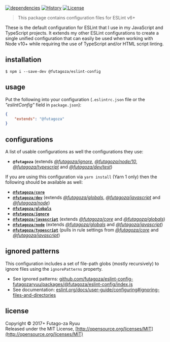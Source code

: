 [![dependencies](https://img.shields.io/david/futagoza/eslint-config-futagozaryuu.svg?path=packages/@futagoza/eslint-config)](https://david-dm.org/futagoza/eslint-config-futagozaryuu?path=packages/@futagoza/eslint-config)
[![History](https://img.shields.io/badge/history-CHANGELOG.md-orange.svg)](https://github.com/futagoza/eslint-config-futagozaryuu/blob/master/CHANGELOG.md)
[![License](https://img.shields.io/badge/license-mit-blue.svg)](https://opensource.org/licenses/MIT)

> This package contains configuration files for ESLint v6+<br>

These is the default configuration for ESLint that I use in my JavaScript and TypeScript projects. It extends my other ESLint configurations to create a single unified configuration that can easily be used when working with Node v10+ while requiring the use of TypeScript and/or HTML script linting.

## installation

```console
$ npm i --save-dev @futagoza/eslint-config
```

## usage

Put the following into your configuration (`.eslintrc.json` file or the _"eslintConfig"_ field in `package.json`):

```json
{
    "extends": "@futagoza"
}
```

## configurations

A list of usable configurations as well the configurations they use:

- __`@futagoza`__ (extends _[@futagoza/ignore][ECI]_, _[@futagoza/node/10][ECN]_, _[@futagoza/typescript][ECT]_ and _[@futagoza/dev/test][ECD]_)

If you are using this configuration via `yarn install` (Yarn 1 only) then the following should be available as well:

- __[`@futagoza/core`][ECC]__
- __[`@futagoza/dev`][ECD]__ (extends _[@futagoza/globals][ECG]_, _[@futagoza/javascript][ECJ]_ and _[@futagoza/node][ECN]_)
- __[`@futagoza/globals`][ECG]__
- __[`@futagoza/ignore`][ECI]__
- __[`@futagoza/javascript`][ECJ]__ (extends _[@futagoza/core][ECC]_ and _[@futagoza/globals][ECG]_)
- __[`@futagoza/node`][ECN]__  (extends _[@futagoza/globals][ECG]_ and _[@futagoza/javascript][ECJ]_)
- __[`@futagoza/typescript`][ECT]__ (pulls in rule settings from _[@futagoza/core][ECC]_ and _[@futagoza/javascript][ECJ]_)

[ECC]: https://www.npmjs.com/package/@futagoza/eslint-config-core
[ECD]: https://www.npmjs.com/package/@futagoza/eslint-config-dev
[ECG]: https://www.npmjs.com/package/@futagoza/eslint-config-globals
[ECI]: https://www.npmjs.com/package/@futagoza/eslint-config-ignore
[ECJ]: https://www.npmjs.com/package/@futagoza/eslint-config-javascript
[ECN]: https://www.npmjs.com/package/@futagoza/eslint-config-node
[ECT]: https://www.npmjs.com/package/@futagoza/eslint-config-typescript

## ignored patterns

This configuration includes a set of file-path globs (mostly recursively) to ignore files using the `ignorePatterns` property.

- See ignored patterns: [github.com/futagoza/eslint-config-futagozaryuu/packages/@futagoza/eslint-config/index.js](https://github.com/futagoza/eslint-config-futagozaryuu/blob/master/packages/%40futagoza/eslint-config/index.js)
- See documentation: [eslint.org/docs/user-guide/configuring#ignoring-files-and-directories](https://eslint.org/docs/user-guide/configuring#ignoring-files-and-directories)

## license

Copyright © 2017+ Futago-za Ryuu<br>
Released under the MIT License, [http://opensource.org/licenses/MIT](http://opensource.org/licenses/MIT)
